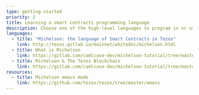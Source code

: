 ```yaml
---
type: getting-started
priority: 2
title: Learning a smart contracts programming language
description: Choose one of the high-level languages to program in or use Michelson (the smart-contract language of Tezos) directly.
languages:
  - title: "Michelson: the language of Smart Contracts in Tezos"
    link: http://tezos.gitlab.io/mainnet/whitedoc/michelson.html
  - title: What is Michelson
    link: https://gitlab.com/camlcase-dev/michelson-tutorial/tree/master/01
  - title: Michelson & The Tezos Blockchain
    link: https://gitlab.com/camlcase-dev/michelson-tutorial/tree/master/02
resources:
  - title: Michelson emacs mode
    link: https://github.com/tezos/tezos/tree/master/emacs
---
```

